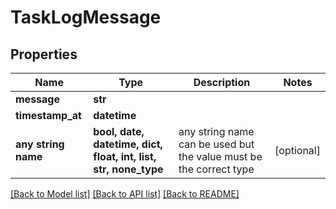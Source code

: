 # TaskLogMessage


## Properties
Name | Type | Description | Notes
------------ | ------------- | ------------- | -------------
**message** | **str** |  | 
**timestamp_at** | **datetime** |  | 
**any string name** | **bool, date, datetime, dict, float, int, list, str, none_type** | any string name can be used but the value must be the correct type | [optional]

[[Back to Model list]](../README.md#documentation-for-models) [[Back to API list]](../README.md#documentation-for-api-endpoints) [[Back to README]](../README.md)


